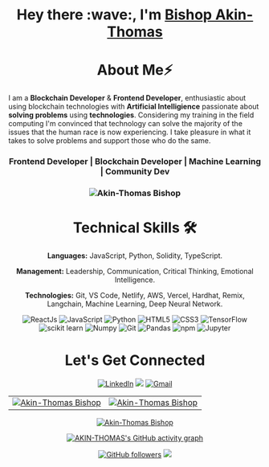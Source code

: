 <!--![](./prof.gif) -->

<h1 align="center" >Hey there :wave:, I'm <a href="https://www.linkedin.com/in/bishopabimbola/" target="_blank">Bishop Akin-Thomas</a></h1>
<!-- <img width="20%" align="right"   src="./passport-crop.png" > -->

<h1 align="center">About Me⚡</h1>

I am a **Blockchain Developer** & **Frontend Developer**, enthusiastic about using blockchain technologies with **Artificial Intelligience** passionate about **solving problems** using **technologies**. Considering my training in the field computing I'm convinced that technology can solve the majority of the issues that the human race is now experiencing. I take pleasure in what it takes to solve problems and support those who do the same. 
 

<h3 align="center"> Frontend Developer | Blockchain Developer | Machine Learning | Community Dev </h3>

<h3><p align="center"> <img src="https://media.licdn.com/dms/image/D4D03AQGHf1BRvs3xgg/profile-displayphoto-shrink_400_400/0/1678657711207?e=1699488000&v=beta&t=_PQm8mtuQiba24HyNtqdP_ZCgFi_7DZA74f5rYj04dM" alt="Akin-Thomas Bishop" /></p></h3>
   <div align="center">

<h1>Technical Skills 🛠</h1>
   
<b>Languages:</b>	JavaScript, Python, Solidity, TypeScript.

<b>Management:</b>  Leadership, Communication, Critical Thinking, Emotional Intelligence.

<b>Technologies:</b> Git, VS Code, Netlify, AWS, Vercel, Hardhat, Remix, Langchain, Machine Learning, Deep Neural Network.


<p align="center"> 
      <img alt="ReactJs" src="https://img.shields.io/badge/React-20232A?style=for-the-badge&logo=react&logoColor=61DAFB" />
      <img alt="JavaScript" src="https://img.shields.io/badge/javascript-%23323330.svg?&style=for-the-badge&logo=javascript&logoColor=%23F7DF1E" />
    <img alt="Python" src="https://img.shields.io/badge/python-%2314354C.svg?style=for-the-badge&logo=python&logoColor=white"/>
   <img alt="HTML5" src="https://img.shields.io/badge/html5-%23E34F26.svg?&style=for-the-badge&logo=html5&logoColor=white" />
    <img alt="CSS3" src="https://img.shields.io/badge/css3-%231572B6.svg?&style=for-the-badge&logo=css3&logoColor=white" />
    <img alt="TensorFlow" src="https://img.shields.io/badge/TensorFlow-FF6F00?style=for-the-badge&logo=TensorFlow&logoColor=white" />
    <img alt="scikit learn" src="https://img.shields.io/badge/scikit_learn-F7931E?style=for-the-badge&logo=scikit-learn&logoColor=white" />  
    <img alt="Numpy" src="https://img.shields.io/badge/Numpy-777BB4?style=for-the-badge&logo=numpy&logoColor=white" />
  <img alt="Git" src="https://img.shields.io/badge/Git-F05032?style=for-the-badge&logo=git&logoColor=white" />
    <img alt="Pandas" src="https://img.shields.io/badge/Pandas-2C2D72?style=for-the-badge&logo=pandas&logoColor=white" />
    <img alt="npm" src="https://img.shields.io/badge/npm-CB3837?style=for-the-badge&logo=npm&logoColor=white" />
   <img alt="Jupyter" src="https://img.shields.io/badge/Jupyter-F37626.svg?&style=for-the-badge&logo=Jupyter&logoColor=white" />

</p>



 <h1 align="center">Let's Get Connected</h1>

<div align="center">


<a  href="https://www.linkedin.com/in/akin-thomas-bishop-b32477232/" target="_blank"><img alt="LinkedIn" src="https://img.shields.io/badge/linkedin%20-%230077B5.svg?&style=for-the-badge&logo=linkedin&logoColor=white" /></a>
<a href="https://twitter.com/Bishopakint" target="_blank"><img src="https://img.shields.io/badge/twitter-%2300acee.svg?&style=for-the-badge&logo=twitter&logoColor=white&alt=twitter" /></a>
<a href="mailto:akinthomasbishop25@gmail.com"><img  alt="Gmail" src="https://img.shields.io/badge/Gmail-D14836?style=for-the-badge&logo=gmail&logoColor=white" />

   
</div>   
   
 <table>
  <tr>
   
<td><img src="https://github-readme-stats.vercel.app/api?username=AKIN-THOMAS&include_all_commits=true&count_private=true&show_icons=true&line_height=20&title_color=7A7ADB&icon_color=2234AE&text_color=D3D3D3&bg_color=0,000000,130F40" alt="Akin-Thomas Bishop" />
    <td><img src="https://github-readme-stats.vercel.app/api/top-langs?username=AKIN-THOMAS&show_icons=true&locale=en&layout=compact&title_color=7A7ADB&icon_color=2234AE&text_color=D3D3D3&bg_color=0,000000,130F40" alt="Akin-Thomas Bishop" /></td>
  </tr>
</table>

<div align="center">
<p><img align="center" src="https://github-readme-streak-stats.herokuapp.com/?user=AKIN-THOMAS&theme=dark" alt="Akin-Thomas Bishop" /></p>
  </div>

 [![AKIN-THOMAS's GitHub activity graph](https://activity-graph.herokuapp.com/graph?username=AKIN-THOMAS&theme=xcode)](https://github.com/AKIN-THOMAS)
   
   

[![GitHub followers](https://img.shields.io/github/followers/AKIN-THOMAS.svg?style=social&label=Follow)](https://github.com/AKIN-THOMAS?tab=followers)
![](./prof.gif)
